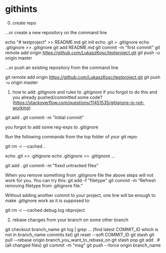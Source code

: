 # githints

0. create repo

…or create a new repository on the command line

echo "# testproject" >> README.md
git init
echo .git > .gitignore
echo .gitignore >> .gitignore
git add README.md
git commit -m "first commit"
git remote add origin https://github.com/LukaszKosc/testproject.git
git push -u origin master


…or push an existing repository from the command line

git remote add origin https://github.com/LukaszKosc/testproject.git
git push -u origin master


1. how to add .gitignore and rules to .gitignore if you forgot to do this and you already pushed/committed some code?
(https://stackoverflow.com/questions/11451535/gitignore-is-not-working)

git add .
git commit -m "Initial commit" 

you forgot to add some reg-exps to .gitignore

Run the following commands from the top folder of your git repo:

git rm -r --cached .

echo .git >> .gitignore
echo .gitignore >> .gitignore
...

git add .
git commit -m "fixed untracked files"

When you remove something from .gitignore file the above steps will not work for you. You can try this:
git add -f "filetype"
git commit -m “Refresh removing filetype from .gitignore file.”

Without adding another commit to your project, one line will be enough to make .gitignore work as it is supposed to:

git rm -r --cached debug.log nbproject

2. rebase changes from your branch on some other branch

git checkout branch_name
git log | grep ... (find latest COMMIT_ID which is not in branch_name commits list) 
git reset --soft COMMIT_ID
git stash
git pull --rebase origin branch_you_want_to_rebase_on
git stash pop
git add . # (all changed files)
git commit -m "msg"
git push --force origin branch_name
